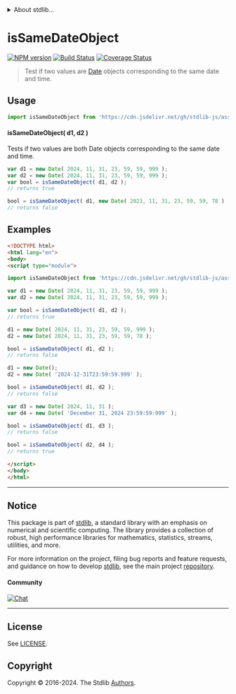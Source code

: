 <!--

@license Apache-2.0

Copyright (c) 2024 The Stdlib Authors.

Licensed under the Apache License, Version 2.0 (the "License");
you may not use this file except in compliance with the License.
You may obtain a copy of the License at

   http://www.apache.org/licenses/LICENSE-2.0

Unless required by applicable law or agreed to in writing, software
distributed under the License is distributed on an "AS IS" BASIS,
WITHOUT WARRANTIES OR CONDITIONS OF ANY KIND, either express or implied.
See the License for the specific language governing permissions and
limitations under the License.

-->


<details>
  <summary>
    About stdlib...
  </summary>
  <p>We believe in a future in which the web is a preferred environment for numerical computation. To help realize this future, we've built stdlib. stdlib is a standard library, with an emphasis on numerical and scientific computation, written in JavaScript (and C) for execution in browsers and in Node.js.</p>
  <p>The library is fully decomposable, being architected in such a way that you can swap out and mix and match APIs and functionality to cater to your exact preferences and use cases.</p>
  <p>When you use stdlib, you can be absolutely certain that you are using the most thorough, rigorous, well-written, studied, documented, tested, measured, and high-quality code out there.</p>
  <p>To join us in bringing numerical computing to the web, get started by checking us out on <a href="https://github.com/stdlib-js/stdlib">GitHub</a>, and please consider <a href="https://opencollective.com/stdlib">financially supporting stdlib</a>. We greatly appreciate your continued support!</p>
</details>

# isSameDateObject

[![NPM version][npm-image]][npm-url] [![Build Status][test-image]][test-url] [![Coverage Status][coverage-image]][coverage-url] <!-- [![dependencies][dependencies-image]][dependencies-url] -->

> Test if two values are [Date](https://developer.mozilla.org/en-US/docs/Web/JavaScript/Reference/Global_Objects/Date) objects corresponding to the same date and time.



<section class="usage">

## Usage

```javascript
import isSameDateObject from 'https://cdn.jsdelivr.net/gh/stdlib-js/assert-is-same-date-object@v0.1.0-esm/index.mjs';
```

#### isSameDateObject( d1, d2 )

Tests if two values are both Date objects corresponding to the same date and time.

```javascript
var d1 = new Date( 2024, 11, 31, 23, 59, 59, 999 );
var d2 = new Date( 2024, 11, 31, 23, 59, 59, 999 );
var bool = isSameDateObject( d1, d2 );
// returns true

bool = isSameDateObject( d1, new Date( 2023, 11, 31, 23, 59, 59, 78 ) );
// returns false
```

</section>

<!-- /.usage -->

<section class="examples">

## Examples

<!-- eslint no-undef: "error" -->

```html
<!DOCTYPE html>
<html lang="en">
<body>
<script type="module">

import isSameDateObject from 'https://cdn.jsdelivr.net/gh/stdlib-js/assert-is-same-date-object@v0.1.0-esm/index.mjs';

var d1 = new Date( 2024, 11, 31, 23, 59, 59, 999 );
var d2 = new Date( 2024, 11, 31, 23, 59, 59, 999 );

var bool = isSameDateObject( d1, d2 );
// returns true

d1 = new Date( 2024, 11, 31, 23, 59, 59, 999 );
d2 = new Date( 2024, 11, 31, 23, 59, 59, 78 );

bool = isSameDateObject( d1, d2 );
// returns false

d1 = new Date();
d2 = new Date( '2024-12-31T23:59:59.999' );

bool = isSameDateObject( d1, d2 );
// returns false

var d3 = new Date( 2024, 11, 31 );
var d4 = new Date( 'December 31, 2024 23:59:59:999' );

bool = isSameDateObject( d1, d3 );
// returns false

bool = isSameDateObject( d2, d4 );
// returns true

</script>
</body>
</html>
```

</section>

<!-- /.examples -->

<section class="main-repo" >

* * *

## Notice

This package is part of [stdlib][stdlib], a standard library with an emphasis on numerical and scientific computing. The library provides a collection of robust, high performance libraries for mathematics, statistics, streams, utilities, and more.

For more information on the project, filing bug reports and feature requests, and guidance on how to develop [stdlib][stdlib], see the main project [repository][stdlib].

#### Community

[![Chat][chat-image]][chat-url]

---

## License

See [LICENSE][stdlib-license].


## Copyright

Copyright &copy; 2016-2024. The Stdlib [Authors][stdlib-authors].

</section>

<!-- /.stdlib -->

<!-- Section for all links. Make sure to keep an empty line after the `section` element and another before the `/section` close. -->

<section class="links">

[npm-image]: http://img.shields.io/npm/v/@stdlib/assert-is-same-date-object.svg
[npm-url]: https://npmjs.org/package/@stdlib/assert-is-same-date-object

[test-image]: https://github.com/stdlib-js/assert-is-same-date-object/actions/workflows/test.yml/badge.svg?branch=v0.1.0
[test-url]: https://github.com/stdlib-js/assert-is-same-date-object/actions/workflows/test.yml?query=branch:v0.1.0

[coverage-image]: https://img.shields.io/codecov/c/github/stdlib-js/assert-is-same-date-object/main.svg
[coverage-url]: https://codecov.io/github/stdlib-js/assert-is-same-date-object?branch=main

<!--

[dependencies-image]: https://img.shields.io/david/stdlib-js/assert-is-same-date-object.svg
[dependencies-url]: https://david-dm.org/stdlib-js/assert-is-same-date-object/main

-->

[chat-image]: https://img.shields.io/gitter/room/stdlib-js/stdlib.svg
[chat-url]: https://app.gitter.im/#/room/#stdlib-js_stdlib:gitter.im

[stdlib]: https://github.com/stdlib-js/stdlib

[stdlib-authors]: https://github.com/stdlib-js/stdlib/graphs/contributors

[umd]: https://github.com/umdjs/umd
[es-module]: https://developer.mozilla.org/en-US/docs/Web/JavaScript/Guide/Modules

[deno-url]: https://github.com/stdlib-js/assert-is-same-date-object/tree/deno
[deno-readme]: https://github.com/stdlib-js/assert-is-same-date-object/blob/deno/README.md
[umd-url]: https://github.com/stdlib-js/assert-is-same-date-object/tree/umd
[umd-readme]: https://github.com/stdlib-js/assert-is-same-date-object/blob/umd/README.md
[esm-url]: https://github.com/stdlib-js/assert-is-same-date-object/tree/esm
[esm-readme]: https://github.com/stdlib-js/assert-is-same-date-object/blob/esm/README.md
[branches-url]: https://github.com/stdlib-js/assert-is-same-date-object/blob/main/branches.md

[stdlib-license]: https://raw.githubusercontent.com/stdlib-js/assert-is-same-date-object/main/LICENSE

</section>

<!-- /.links -->